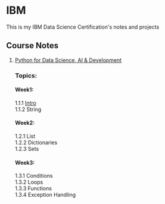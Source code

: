 # IBM
This is my IBM Data Science Certification's notes and projects 

## Course Notes
1. [Python for Data Science, AI & Development](https://github.com/kevin2039/IBM-Data-Science-Certification-Course/tree/main/Python%20for%20Data%20Science%2C%20AI%20%26%20Development)
    ### Topics:
    #### Week1:
    1.1.1 [Intro](https://github.com/kevin2039/IBM-Data-Science-Certification-Course/blob/main/Python%20for%20Data%20Science%2C%20AI%20%26%20Development/Intro.ipynb)\
    1.1.2 String
    #### Week2:
    1.2.1 List\
    1.2.2 Dictionaries\
    1.2.3 Sets
    #### Week3:
    1.3.1 Conditions\
    1.3.2 Loops\
    1.3.3 Functions\
    1.3.4 Exception Handling
    
